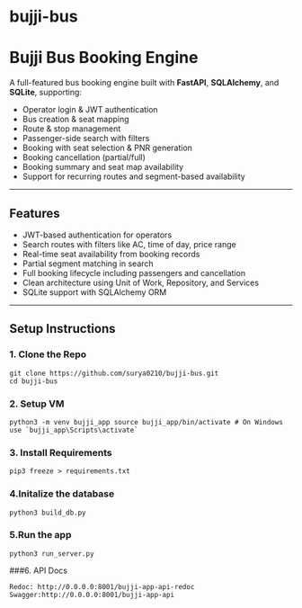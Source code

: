 # bujji-bus
# Bujji Bus Booking Engine
A full-featured bus booking engine built with **FastAPI**, **SQLAlchemy**, and **SQLite**, supporting:
- Operator login & JWT authentication
- Bus creation & seat mapping
- Route & stop management
- Passenger-side search with filters
- Booking with seat selection & PNR generation
- Booking cancellation (partial/full)
- Booking summary and seat map availability
- Support for recurring routes and segment-based availability
---
## Features
- JWT-based authentication for operators
- Search routes with filters like AC, time of day, price range
- Real-time seat availability from booking records
- Partial segment matching in search
- Full booking lifecycle including passengers and cancellation
- Clean architecture using Unit of Work, Repository, and Services
- SQLite support with SQLAlchemy ORM
---
## Setup Instructions
### 1. Clone the Repo
```
git clone https://github.com/surya0210/bujji-bus.git
cd bujji-bus
```

### 2. Setup VM
```
python3 -m venv bujji_app source bujji_app/bin/activate # On Windows use `bujji_app\Scripts\activate`
```

### 3. Install Requirements
```
pip3 freeze > requirements.txt
```

### 4.Initalize the database
```
python3 build_db.py
```
### 5.Run the app
```
python3 run_server.py
```
###6. API Docs
```
Redoc: http://0.0.0.0:8001/bujji-app-api-redoc
Swagger:http://0.0.0.0:8001/bujji-app-api

```
